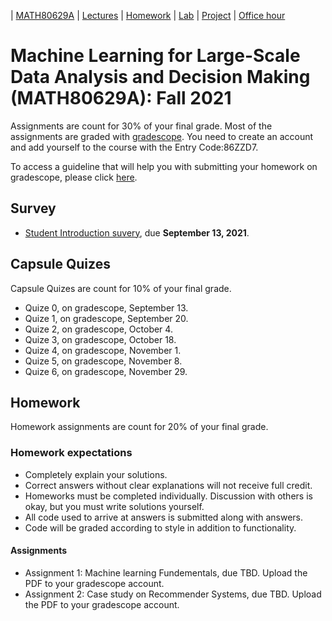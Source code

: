 | [MATH80629A](main.md) | [Lectures](lectures.md) | [Homework](homework.md) | [Lab](lab.md) | [Project](project.md) | [Office hour](office_hr.md)
# Machine Learning for Large-Scale Data Analysis and Decision Making (MATH80629A): Fall 2021

Assignments are count for 30% of your final grade. Most of the assignments are graded with [gradescope](https://www.gradescope.com/courses/301346). You need to create an account and add yourself to the course with the Entry Code:86ZZD7.

To access a guideline that will help you with submitting your homework on gradescope, please click [here](https://gradescope-static-assets.s3-us-west-2.amazonaws.com/help/submitting_hw_guide.pdf).

## Survey
- [Student Introduction suvery](https://forms.gle/9pBe78n34ipMccxB8), due **September 13, 2021**.

## Capsule Quizes 
Capsule Quizes are count for 10% of your final grade.
- Quize 0, on gradescope, September 13. 
- Quize 1, on gradescope, September 20. 
- Quize 2, on gradescope, October 4.
- Quize 3, on gradescope, October 18. 
- Quize 4, on gradescope, November 1.  
- Quize 5, on gradescope, November 8.  
- Quize 6, on gradescope, November 29.   

## Homework
Homework assignments are count for 20% of your final grade.

### Homework expectations
- Completely explain your solutions. 
- Correct answers without clear explanations will not receive full credit.
- Homeworks must be completed individually. Discussion with others is okay, but you must write solutions yourself.
- All code used to arrive at answers is submitted along with answers.
- Code will be graded according to style in addition to functionality.

#### Assignments
- Assignment 1: Machine learning Fundementals, due TBD. Upload the PDF to your gradescope account.
- Assignment 2: Case study on Recommender Systems, due TBD. Upload the PDF to your gradescope account.





